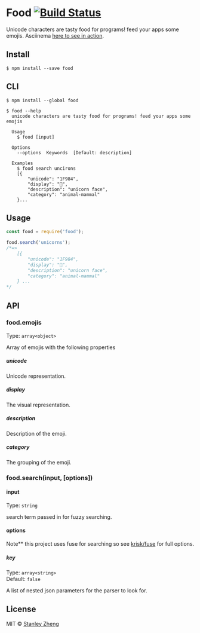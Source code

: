# Food [![Build Status](https://travis-ci.org/stanzhengdev/npm-food.svg?branch=master)](https://travis-ci.org/stanzhengdev/npm-food)

>
Unicode characters are tasty food for programs! feed your apps some emojis. Asciinema [here to see in action](https://asciinema.org/a/4z508ketoj69ct2k30bywimvh).

## Install

```
$ npm install --save food
```


## CLI
```
$ npm install --global food
```

```
$ food --help
  unicode characters are tasty food for programs! feed your apps some emojis

  Usage
    $ food [input]

  Options
    --options  Keywords  [Default: description]

  Examples
    $ food search uncirons
    [{
        "unicode": "1F984",
        "display": "🦄",
        "description": "unicorn face",
        "category": "animal-mammal"
    }...
```


## Usage

```js
const food = require('food');

food.search('unicorns');
/*=>
    [{
        "unicode": "1F984",
        "display": "🦄",
        "description": "unicorn face",
        "category": "animal-mammal"
    } ...
*/
```


## API

### food.emojis
Type: `array<object>`

Array of emojis with the following properties

##### unicode

Unicode representation.

##### display

The visual representation.

##### description

Description of the emoji.

##### category

The grouping of the emoji.

### food.search(input, [options])

#### input

Type: `string`

search term passed in for fuzzy searching.

#### options
Note** this project uses fuse for searching so see [krisk/fuse](https://github.com/krisk/fuse#options) for full options.
##### key

Type: `array<string>`<br>
Default: `false`

A list of nested json parameters for the parser to look for.


## License

MIT © [Stanley Zheng](https://github.com/stanzheng)

